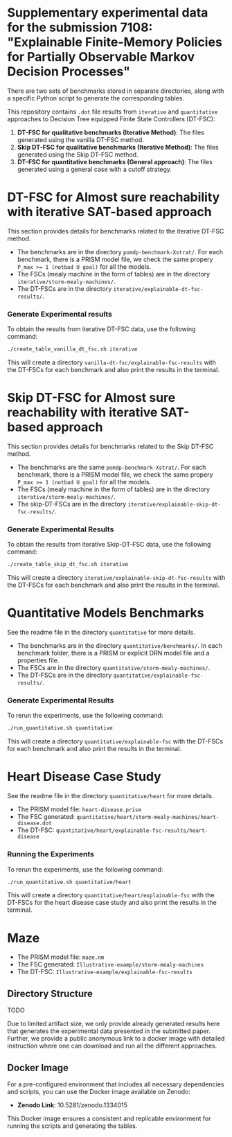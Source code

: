 # Supplementary experimental data for the submission 7108: "Explainable Finite-Memory Policies for Partially Observable Markov Decision Processes"

There are two sets of benchmarks stored in separate directories, along with a specific Python script to generate the corresponding tables.

This repository contains `.dot` file results from `iterative` and `quantitative` approaches  to Decision Tree equipped Finite State Controllers (DT-FSC):

1. **DT-FSC for qualitative benchmarks (Iterative Method)**: The files generated using the vanilla DT-FSC method.
2. **Skip DT-FSC for qualitative benchmarks (Iterative Method)**: The files generated using the Skip DT-FSC method.
3. **DT-FSC for quantitative benchmarks (General approach)**: The files generated using a general case with a cutoff strategy.

# DT-FSC for Almost sure reachability with iterative SAT-based approach

This section provides details for benchmarks related to the iterative DT-FSC method.

- The benchmarks are in the directory `pomdp-benchmark-Xstrat/`. For each benchmark, there is a PRISM model file, we check the same propery `P_max >= 1 (notbad U goal)` for all the models.
- The FSCs (mealy machine in the form of tables) are in the directory `iterative/storm-mealy-machines/`.
- The DT-FSCs are in the directory `iterative/explainable-dt-fsc-results/`.

### Generate Experimental results
To obtain the results from iterative DT-FSC data, use the following command:
```bash
./create_table_vanilla_dt_fsc.sh iterative
```
This will create a directory `vanilla-dt-fsc/explainable-fsc-results` with the DT-FSCs for each benchmark and also print the results in the terminal.

# Skip DT-FSC for Almost sure reachability with iterative SAT-based approach

This section provides details for benchmarks related to the Skip DT-FSC method.

- The benchmarks are the same `pomdp-benchmark-Xstrat/`. For each benchmark, there is a PRISM model file, we check the same propery `P_max >= 1 (notbad U goal)` for all the models.
- The FSCs (mealy machine in the form of tables) are in the directory `iterative/storm-mealy-machines/`.
- The skip-DT-FSCs are in the directory `iterative/explainable-skip-dt-fsc-results/`.

### Generate Experimental Results
To obtain the results from iterative Skip-DT-FSC data, use the following command:
```bash
./create_table_skip_dt_fsc.sh iterative
```
This will create a directory `iterative/explainable-skip-dt-fsc-results` with the DT-FSCs for each benchmark and also print the results in the terminal.

# Quantitative Models Benchmarks

See the readme file in the directory `quantitative` for more details.

- The benchmarks are in the directory `quantitative/benchmarks/`. In each benchmark folder, there is a PRISM or explicit DRN model file and a properties file.
- The FSCs are in the directory `quantitative/storm-mealy-machines/`.
- The DT-FSCs are in the directory `quantitative/explainable-fsc-results/`.

### Generate Experimental Results
To rerun the experiments, use the following command:
```bash
./run_quantitative.sh quantitative
```
This will create a directory `quantitative/explainable-fsc` with the DT-FSCs for each benchmark and also print the results in the terminal.

# Heart Disease Case Study
See the readme file in the directory `quantitative/heart` for more details.

- The PRISM model file: `heart-disease.prism`
- The FSC generated: `quantitative/heart/storm-mealy-machines/heart-disease.dot`
- The DT-FSC: `quantitative/heart/explainable-fsc-results/heart-disease`

### Running the Experiments

To rerun the experiments, use the following command:
```bash
./run_quantitative.sh quantitative/heart
```
This will create a directory `quantitative/heart/explainable-fsc` with the DT-FSCs for the heart disease case study and also print the results in the terminal.

# Maze

- The PRISM model file: `maze.nm`
- The FSC generated: `Illustrative-example/storm-mealy-machines`
- The DT-FSC: `Illustrative-example/explainable-fsc-results`


## Directory Structure

TODO

Due to limited artifact size, we only provide already generated results here that generates the experimental data presented in the submitted paper. Further, we provide a public anonymous link to a docker image with detailed instruction where one can download and run all the different approaches.

## Docker Image

For a pre-configured environment that includes all necessary dependencies and scripts, you can use the Docker image available on Zenodo:

- **Zenodo Link**: 10.5281/zenodo.1334015

This Docker image ensures a consistent and replicable environment for running the scripts and generating the tables.

